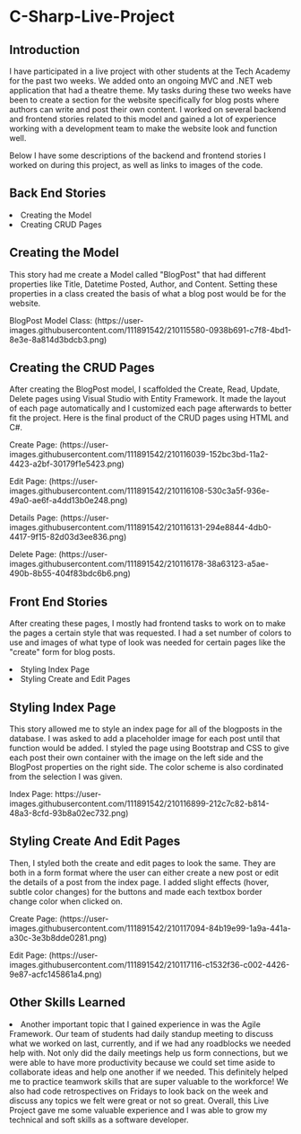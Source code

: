 # C-Sharp-Live-Project
<h2>Introduction</h2>
<p>I have participated in a live project with other students at the Tech Academy for the past two weeks. We added onto an ongoing MVC and .NET web application that had a theatre theme. My tasks during these two weeks have been to create a section for the website specifically for blog posts where authors can write and post their own content. I worked on several backend and frontend stories related to this model and gained a lot of experience working with a development team to make the website look and function well.<p>
<p>Below I have some descriptions of the backend and frontend stories I worked on during this project, as well as links to images of the code.</p>
<h2>Back End Stories</h2>
<li>Creating the Model</li>
<li>Creating CRUD Pages</li>
<h2>Creating the Model</h2>
<p>This story had me create a Model called "BlogPost" that had different properties like Title, Datetime Posted, Author, and Content. Setting these properties in a class created the basis of what a blog post would be for the website.</p>
<p>BlogPost Model Class: (https://user-images.githubusercontent.com/111891542/210115580-0938b691-c7f8-4bd1-8e3e-8a814d3bdcb3.png)
<h2>Creating the CRUD Pages</h2>
<p>After creating the BlogPost model, I scaffolded the Create, Read, Update, Delete pages using Visual Studio with Entity Framework. It made the layout of each page automatically and I customized each page afterwards to better fit the project. Here is the final product of the CRUD pages using HTML and C#.</p>
<p>Create Page: (https://user-images.githubusercontent.com/111891542/210116039-152bc3bd-11a2-4423-a2bf-30179f1e5423.png)</p>
<p>Edit Page: (https://user-images.githubusercontent.com/111891542/210116108-530c3a5f-936e-49a0-ae6f-a4dd13b0e248.png)</p>
<p>Details Page: (https://user-images.githubusercontent.com/111891542/210116131-294e8844-4db0-4417-9f15-82d03d3ee836.png)</p>
<p>Delete Page: (https://user-images.githubusercontent.com/111891542/210116178-38a63123-a5ae-490b-8b55-404f83bdc6b6.png)</p>
<h2>Front End Stories</h2>
<p>After creating these pages, I mostly had frontend tasks to work on to make the pages a certain style that was requested. I had a set number of colors to use and images of what type of look was needed for certain pages like the "create" form for blog posts.</p>
<li>Styling Index Page</li>
<li>Styling Create and Edit Pages</li>
<h2>Styling Index Page</h2>
<p>This story allowed me to style an index page for all of the blogposts in the database. I was asked to add a placeholder image for each post until that function would be added. I styled the page using Bootstrap and CSS to give each post their own container with the image on the left side and the BlogPost properties on the right side. The color scheme is also cordinated from the selection I was given.</p>
<p>Index Page: https://user-images.githubusercontent.com/111891542/210116899-212c7c82-b814-48a3-8cfd-93b8a02ec732.png)</p>
<h2>Styling Create And Edit Pages</h2>
<p>Then, I styled both the create and edit pages to look the same. They are both in a form format where the user can either create a new post or edit the details of a post from the index page. I added slight effects (hover, subtle color changes) for the buttons and made each textbox border change color when clicked on.</p>
<p>Create Page: (https://user-images.githubusercontent.com/111891542/210117094-84b19e99-1a9a-441a-a30c-3e3b8dde0281.png)</p>
<p>Edit Page: (https://user-images.githubusercontent.com/111891542/210117116-c1532f36-c002-4426-9e87-acfc145861a4.png)</p>
<h2>Other Skills Learned</h2>
<li>Another important topic that I gained experience in was the Agile Framework. Our team of students had daily standup meeting to discuss what we worked on last, currently, and if we had any roadblocks we needed help with. Not only did the daily meetings help us form connections, but we were able to have more productivity because we could set time aside to collaborate ideas and help one another if we needed. This definitely helped me to practice teamwork skills that are super valuable to the workforce! We also had code retrospectives on Fridays to look back on the week and discuss any topics we felt were great or not so great. Overall, this Live Project gave me some valuable experience and I was able to grow my technical and soft skills as a software developer.
